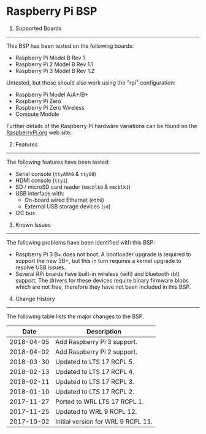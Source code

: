 Raspberry Pi BSP
================

1. Supported Boards
-------------------

This BSP has been tested on the following boards:

  * Raspberry Pi Model B Rev 1
  * Raspberry Pi 2 Model B Rev 1.1
  * Raspberry Pi 3 Model B Rev 1.2

Untested, but these should also work using the "rpi" configuration:

  * Raspberry Pi Model A/A+/B+
  * Raspberry Pi Zero
  * Raspberry Pi Zero Wireless
  * Compute Module

Further details of the Raspberry Pi hardware variations can be found on the
[RaspberryPi.org][1] web site.


2. Features
-----------

The following features have been tested:

* Serial console (`ttyAMA0` & `ttyS0`)
* HDMI console (`tty1`)
* SD / microSD card reader (`mmcblk0` & `mmcblk1`)
* USB interface with:
  + On-board wired Ethernet (`eth0`)
  + External USB storage devices (`sd`)
* I2C bus


3. Known Issues
---------------

The following problems have been identified with this BSP:

* Raspberry Pi 3 B+ does not boot. A bootloader upgrade is required to support
  the new 3B+, but this in turn requires a kernel upgrade to resolve USB
  issues.
* Several RPi boards have built-in wireless (wifi) and bluetooth (bt) support.
  The drivers for these devices require binary firmware blobs which are not
  free, therefore they have not been included in this BSP.


4. Change History
-----------------

The following table lists the major changes to the BSP.

Date       | Description
-----------|-------------
2018-04-05 | Add Raspberry Pi 3 support.
2018-04-02 | Add Raspberry Pi 2 support.
2018-03-30 | Updated to LTS 17 RCPL 5.
2018-02-13 | Updated to LTS 17 RCPL 4.
2018-02-11 | Updated to LTS 17 RCPL 3.
2018-01-10 | Updated to LTS 17 RCPL 2.
2017-11-27 | Ported to WRL LTS 17 RCPL 1.
2017-11-25 | Updated to WRL 9 RCPL 12.
2017-10-02 | Initial version for WRL 9 RCPL 11.


[1]: https://www.raspberrypi.org/documentation/hardware/raspberrypi/README.md
